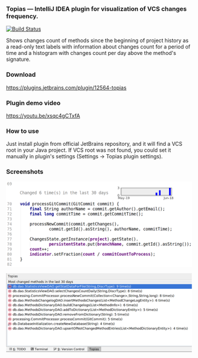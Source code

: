 ### Topias &mdash; IntelliJ IDEA plugin for visualization of VCS changes frequency.

[![Build Status](https://travis-ci.org/JetBrains-Research/topias.svg?branch=master)](https://travis-ci.org/ml-in-programming/topias)

Shows changes count of methods since the beginning of project history as a read-only text labels with information about changes count for a period of time and a histogram with changes count per day above the method's signature.

### Download 
https://plugins.jetbrains.com/plugin/12564-topias

### Plugin demo video
https://youtu.be/xsqc4gCTxfA

### How to use
Just install plugin from official JetBrains repository, and it will find a VCS root in your Java project. If VCS root was not found, you could set it manually in plugin's settings (Settings -> Topias plugin settings).

### Screenshots
![pic](./files/renowed_method_sig.png)


![pic1](./files/methods_list.png)
